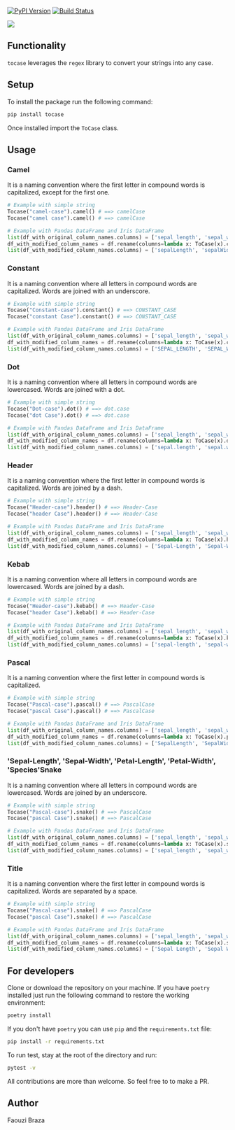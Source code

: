 [![PyPI Version][pypi-image]][pypi-url]
[![Build Status][build-image]][build-url]

<!-- Badges -->

[pypi-image]: https://img.shields.io/pypi/v/summarize_dataframe
[pypi-url]: https://pypi.org/project/summarize-dataframe/
[build-image]: https://github.com/fbraza/summarize_dataframe/actions/workflows/ci.yml/badge.svg
[build-url]: https://github.com/fbraza/summarize_dataframe/blob/master/.github/workflows/ci.yml

![](assets/banner_ToCase.png)

## Functionality

`tocase` leverages the `regex` library to convert your strings into any case.

## Setup

To install the package run the following command:

```bash
pip install tocase
```

Once installed import the `ToCase` class.

## Usage

### Camel

It is a naming convention where the first letter in compound words is capitalized, except for the first one.

```python
# Example with simple string
Tocase("camel-case").camel() # ==> camelCase
Tocase("camel case").camel() # ==> camelCase

# Example with Pandas DataFrame and Iris DataFrame
list(df_with_original_column_names.columns) = ['sepal_length', 'sepal_width', 'petal_length', 'petal_width', 'species']
df_with_modified_column_names = df.rename(columns=lambda x: ToCase(x).camel()
list(df_with_modified_column_names.columns) = ['sepalLength', 'sepalWidth', 'petalLength', 'petalWidth', 'species']
```

### Constant

It is a naming convention where all letters in compound words are capitalized. Words are joined with an underscore.

```python
# Example with simple string
Tocase("Constant-case").constant() # ==> CONSTANT_CASE
Tocase("constant Case").constant() # ==> CONSTANT_CASE

# Example with Pandas DataFrame and Iris DataFrame
list(df_with_original_column_names.columns) = ['sepal_length', 'sepal_width', 'petal_length', 'petal_width', 'species']
df_with_modified_column_names = df.rename(columns=lambda x: ToCase(x).constant()
list(df_with_modified_column_names.columns) = ['SEPAL_LENGTH', 'SEPAL_WIDTH', 'PETAL_LENGTH', 'PETAL_WIDTH', 'SPECIES']
```

### Dot

It is a naming convention where all letters in compound words are lowercased. Words are joined with a dot.

```python
# Example with simple string
Tocase("Dot-case").dot() # ==> dot.case
Tocase("dot Case").dot() # ==> dot.case

# Example with Pandas DataFrame and Iris DataFrame
list(df_with_original_column_names.columns) = ['sepal_length', 'sepal_width', 'petal_length', 'petal_width', 'species']
df_with_modified_column_names = df.rename(columns=lambda x: ToCase(x).dot()
list(df_with_modified_column_names.columns) = ['sepal.length', 'sepal.width', 'petal.length', 'petal.width', 'species']
```

### Header

It is a naming convention where the first letter in compound words is capitalized. Words are joined by a dash.

```python
# Example with simple string
Tocase("Header-case").header() # ==> Header-Case
Tocase("header Case").header() # ==> Header-Case

# Example with Pandas DataFrame and Iris DataFrame
list(df_with_original_column_names.columns) = ['sepal_length', 'sepal_width', 'petal_length', 'petal_width', 'species']
df_with_modified_column_names = df.rename(columns=lambda x: ToCase(x).header()
list(df_with_modified_column_names.columns) = ['Sepal-Length', 'Sepal-Width', 'Petal-Length', 'Petal-Width', 'Species']
```

### Kebab

It is a naming convention where all letters in compound words are lowercased. Words are joined by a dash.

```python
# Example with simple string
Tocase("Header-case").kebab() # ==> Header-Case
Tocase("header Case").kebab() # ==> Header-Case

# Example with Pandas DataFrame and Iris DataFrame
list(df_with_original_column_names.columns) = ['sepal_length', 'sepal_width', 'petal_length', 'petal_width', 'species']
df_with_modified_column_names = df.rename(columns=lambda x: ToCase(x).kebab()
list(df_with_modified_column_names.columns) = ['sepal-length', 'sepal-width', 'petal-length', 'petal-width', 'species']
```

### Pascal

It is a naming convention where the first letter in compound words is capitalized.

```python
# Example with simple string
Tocase("Pascal-case").pascal() # ==> PascalCase
Tocase("pascal Case").pascal() # ==> PascalCase

# Example with Pandas DataFrame and Iris DataFrame
list(df_with_original_column_names.columns) = ['sepal_length', 'sepal_width', 'petal_length', 'petal_width', 'species']
df_with_modified_column_names = df.rename(columns=lambda x: ToCase(x).pascal()
list(df_with_modified_column_names.columns) = ['SepalLength', 'SepalWidth', 'PetalLength', 'PetalWidth', 'Species']
```

### 'Sepal-Length', 'Sepal-Width', 'Petal-Length', 'Petal-Width', 'Species'Snake

It is a naming convention where all letters in compound words are lowercased. Words are joined by an underscore.

```python
# Example with simple string
Tocase("Pascal-case").snake() # ==> PascalCase
Tocase("pascal Case").snake() # ==> PascalCase

# Example with Pandas DataFrame and Iris DataFrame
list(df_with_original_column_names.columns) = ['sepal_length', 'sepal_width', 'petal_length', 'petal_width', 'species']
df_with_modified_column_names = df.rename(columns=lambda x: ToCase(x).snake()
list(df_with_modified_column_names.columns) = ['sepal_length', 'sepal_width', 'petal_length', 'petal_width', 'species']
```

### Title

It is a naming convention where the first letter in compound words is capitalized. Words are separated by a space.

```python
# Example with simple string
Tocase("Pascal-case").snake() # ==> PascalCase
Tocase("pascal Case").snake() # ==> PascalCase

# Example with Pandas DataFrame and Iris DataFrame
list(df_with_original_column_names.columns) = ['sepal_length', 'sepal_width', 'petal_length', 'petal_width', 'species']
df_with_modified_column_names = df.rename(columns=lambda x: ToCase(x).snake()
list(df_with_modified_column_names.columns) = ['Sepal Length', 'Sepal Width', 'Petal Length', 'Petal Width', 'Species']
```

## For developers

Clone or download the repository on your machine. If you have `poetry` installed just run the following command to restore the working environment:

```bash
poetry install
```

If you don't have `poetry` you can use `pip` and the `requirements.txt` file:

```bash
pip install -r requirements.txt
```

To run test, stay at the root of the directory and run:

```bash
pytest -v
```

All contributions are more than welcome. So feel free to to make a PR.

## Author

Faouzi Braza
